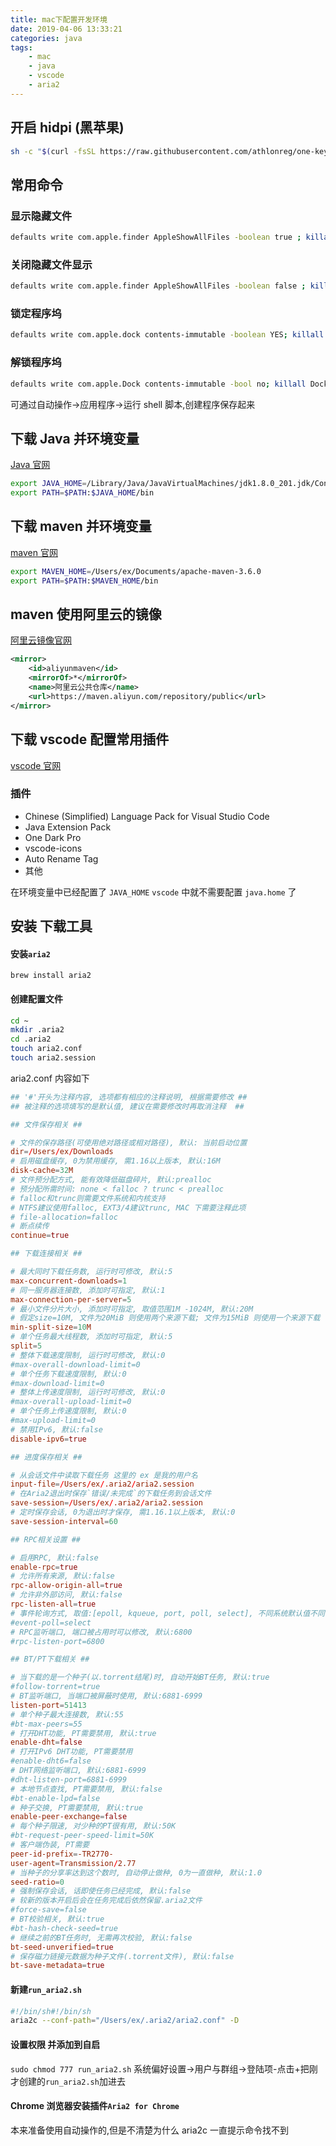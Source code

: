 ```yaml
---
title: mac下配置开发环境
date: 2019-04-06 13:33:21
categories: java
tags:
    - mac
    - java
    - vscode
    - aria2
---
```

## 开启 hidpi (黑苹果)

```bash
sh -c "$(curl -fsSL https://raw.githubusercontent.com/athlonreg/one-key-hidpi/master/hidpi.sh)"
```

## 常用命令

### 显示隐藏文件

```bash
defaults write com.apple.finder AppleShowAllFiles -boolean true ; killall Finder
```

### 关闭隐藏文件显示

```bash
defaults write com.apple.finder AppleShowAllFiles -boolean false ; killall Finder
```

### 锁定程序坞
```bash
defaults write com.apple.dock contents-immutable -boolean YES; killall Dock
```

### 解锁程序坞
```bash
defaults write com.apple.Dock contents-immutable -bool no; killall Dock
```

可通过自动操作->应用程序->运行 shell 脚本,创建程序保存起来

## 下载 Java 并环境变量
[Java 官网](https://www.oracle.com/technetwork/java/javase/downloads/index.html)

```bash
export JAVA_HOME=/Library/Java/JavaVirtualMachines/jdk1.8.0_201.jdk/Contents/Home
export PATH=$PATH:$JAVA_HOME/bin
```



## 下载 maven 并环境变量

[maven 官网](http://maven.apache.org/download.cgi)

```bash
export MAVEN_HOME=/Users/ex/Documents/apache-maven-3.6.0
export PATH=$PATH:$MAVEN_HOME/bin
```



## maven 使用阿里云的镜像
[阿里云镜像官网](https://maven.aliyun.com/)
```xml
<mirror>
    <id>aliyunmaven</id>
    <mirrorOf>*</mirrorOf>
    <name>阿里云公共仓库</name>
    <url>https://maven.aliyun.com/repository/public</url>
</mirror>
```

## 下载 vscode 配置常用插件
[vscode 官网](https://code.visualstudio.com/)
### 插件
- Chinese (Simplified) Language Pack for Visual Studio Code
- Java Extension Pack 
- One Dark Pro
- vscode-icons
- Auto Rename Tag
- 其他

在环境变量中已经配置了 `JAVA_HOME` `vscode` 中就不需要配置 `java.home` 了

## 安装 下载工具

#### 安装`aria2`

`brew install aria2`

#### 创建配置文件

```bash
cd ~
mkdir .aria2
cd .aria2
touch aria2.conf
touch aria2.session
```

aria2.conf 内容如下 
```conf
## '#'开头为注释内容, 选项都有相应的注释说明, 根据需要修改 ##
## 被注释的选项填写的是默认值, 建议在需要修改时再取消注释  ##

## 文件保存相关 ##

# 文件的保存路径(可使用绝对路径或相对路径), 默认: 当前启动位置
dir=/Users/ex/Downloads
# 启用磁盘缓存, 0为禁用缓存, 需1.16以上版本, 默认:16M
disk-cache=32M
# 文件预分配方式, 能有效降低磁盘碎片, 默认:prealloc
# 预分配所需时间: none < falloc ? trunc < prealloc
# falloc和trunc则需要文件系统和内核支持
# NTFS建议使用falloc, EXT3/4建议trunc, MAC 下需要注释此项
# file-allocation=falloc
# 断点续传
continue=true

## 下载连接相关 ##

# 最大同时下载任务数, 运行时可修改, 默认:5
max-concurrent-downloads=1
# 同一服务器连接数, 添加时可指定, 默认:1
max-connection-per-server=5
# 最小文件分片大小, 添加时可指定, 取值范围1M -1024M, 默认:20M
# 假定size=10M, 文件为20MiB 则使用两个来源下载; 文件为15MiB 则使用一个来源下载
min-split-size=10M
# 单个任务最大线程数, 添加时可指定, 默认:5
split=5
# 整体下载速度限制, 运行时可修改, 默认:0
#max-overall-download-limit=0
# 单个任务下载速度限制, 默认:0
#max-download-limit=0
# 整体上传速度限制, 运行时可修改, 默认:0
#max-overall-upload-limit=0
# 单个任务上传速度限制, 默认:0
#max-upload-limit=0
# 禁用IPv6, 默认:false
disable-ipv6=true

## 进度保存相关 ##

# 从会话文件中读取下载任务 这里的 ex 是我的用户名
input-file=/Users/ex/.aria2/aria2.session
# 在Aria2退出时保存`错误/未完成`的下载任务到会话文件
save-session=/Users/ex/.aria2/aria2.session
# 定时保存会话, 0为退出时才保存, 需1.16.1以上版本, 默认:0
save-session-interval=60

## RPC相关设置 ##

# 启用RPC, 默认:false
enable-rpc=true
# 允许所有来源, 默认:false
rpc-allow-origin-all=true
# 允许非外部访问, 默认:false
rpc-listen-all=true
# 事件轮询方式, 取值:[epoll, kqueue, port, poll, select], 不同系统默认值不同
#event-poll=select
# RPC监听端口, 端口被占用时可以修改, 默认:6800
#rpc-listen-port=6800

## BT/PT下载相关 ##

# 当下载的是一个种子(以.torrent结尾)时, 自动开始BT任务, 默认:true
#follow-torrent=true
# BT监听端口, 当端口被屏蔽时使用, 默认:6881-6999
listen-port=51413
# 单个种子最大连接数, 默认:55
#bt-max-peers=55
# 打开DHT功能, PT需要禁用, 默认:true
enable-dht=false
# 打开IPv6 DHT功能, PT需要禁用
#enable-dht6=false
# DHT网络监听端口, 默认:6881-6999
#dht-listen-port=6881-6999
# 本地节点查找, PT需要禁用, 默认:false
#bt-enable-lpd=false
# 种子交换, PT需要禁用, 默认:true
enable-peer-exchange=false
# 每个种子限速, 对少种的PT很有用, 默认:50K
#bt-request-peer-speed-limit=50K
# 客户端伪装, PT需要
peer-id-prefix=-TR2770-
user-agent=Transmission/2.77
# 当种子的分享率达到这个数时, 自动停止做种, 0为一直做种, 默认:1.0
seed-ratio=0
# 强制保存会话, 话即使任务已经完成, 默认:false
# 较新的版本开启后会在任务完成后依然保留.aria2文件
#force-save=false
# BT校验相关, 默认:true
#bt-hash-check-seed=true
# 继续之前的BT任务时, 无需再次校验, 默认:false
bt-seed-unverified=true
# 保存磁力链接元数据为种子文件(.torrent文件), 默认:false
bt-save-metadata=true
```

#### 新建`run_aria2.sh`

```bash
#!/bin/sh#!/bin/sh
aria2c --conf-path="/Users/ex/.aria2/aria2.conf" -D
```

#### 设置权限 并添加到自启
`sudo chmod 777 run_aria2.sh`
系统偏好设置->用户与群组->登陆项-点击+把刚才创建的`run_aria2.sh`加进去

#### Chrome 浏览器安装插件`Aria2 for Chrome`

本来准备使用自动操作的,但是不清楚为什么 aria2c 一直提示命令找不到
